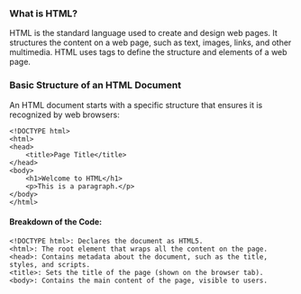 ### What is HTML?
HTML is the standard language used to create and design web pages. It structures the content on a web page, such as text, images, links, and other multimedia. HTML uses tags to define the structure and elements of a web page.
### Basic Structure of an HTML Document
An HTML document starts with a specific structure that ensures it is recognized by web browsers:
```
<!DOCTYPE html>
<html>
<head>
    <title>Page Title</title>
</head>
<body>
    <h1>Welcome to HTML</h1>
    <p>This is a paragraph.</p>
</body>
</html>
```
#### Breakdown of the Code:
```
<!DOCTYPE html>: Declares the document as HTML5.
<html>: The root element that wraps all the content on the page.
<head>: Contains metadata about the document, such as the title, styles, and scripts.
<title>: Sets the title of the page (shown on the browser tab).
<body>: Contains the main content of the page, visible to users.

